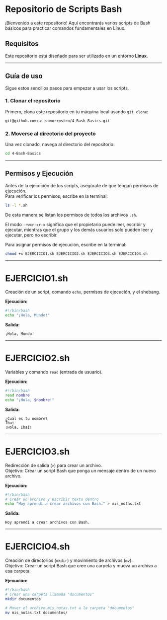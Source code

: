 # Repositorio de Scripts Bash

¡Bienvenido a este repositorio! Aquí encontrarás varios scripts de Bash básicos para practicar comandos fundamentales en Linux.

## Requisitos

Este repositorio está diseñado para ser utilizado en un entorno **Linux**.

---

## Guía de uso

Sigue estos sencillos pasos para empezar a usar los scripts.

### 1. Clonar el repositorio

Primero, clona este repositorio en tu máquina local usando `git clone`:

```bash
git@github.com:ai-somorrostro/4-Bash-Basics.git
```

### 2. Moverse al directorio del proyecto

Una vez clonado, navega al directorio del repositorio:

```bash
cd 4-Bash-Basics
```

---

## Permisos y Ejecución

Antes de la ejecución de los scripts, asegúrate de que tengan permisos de ejecución.  
Para verificar los permisos, escribe en la terminal:

```bash
ls -l *.sh
```

De esta manera se listan los permisos de todos los archivos `.sh`.

El modo `-rwxr-xr-x` significa que el propietario puede leer, escribir y ejecutar, mientras que el grupo y los demás usuarios solo pueden leer y ejecutar, pero no escribir.

Para asignar permisos de ejecución, escribe en la terminal:

```bash
chmod +x EJERCICIO1.sh EJERCICIO2.sh EJERCICIO3.sh EJERCICIO4.sh
```

---

# EJERCICIO1.sh

Creación de un script, comando `echo`, permisos de ejecución, y el shebang.

**Ejecución:**

```bash
#!/bin/bash
echo "¡Hola, Mundo!"
```

**Salida:**

```
¡Hola, Mundo!
```

---

# EJERCICIO2.sh

Variables y comando `read` (entrada de usuario).

**Ejecución:**

```bash
#!/bin/bash
read nombre
echo "¡Hola, $nombre!"
```

**Salida:**

```
¿Cuál es tu nombre?
Ibai
¡Hola, Ibai!
```

---

# EJERCICIO3.sh

Redirección de salida (`>`) para crear un archivo.  
Objetivo: Crear un script Bash que ponga un mensaje dentro de un nuevo archivo.

**Ejecución:**

```bash
#!/bin/bash
# Crear un archivo y escribir texto dentro
echo "Hoy aprendí a crear archivos con Bash." > mis_notas.txt
```

**Salida:**

```
Hoy aprendí a crear archivos con Bash.
```

---

# EJERCICIO4.sh

Creación de directorios (`mkdir`) y movimiento de archivos (`mv`).  
Objetivo: Crear un script Bash que cree una carpeta y mueva un archivo a esa carpeta.

**Ejecución:**

```bash
#!/bin/bash
# Crear una carpeta llamada "documentos"
mkdir documentos

# Mover el archivo mis_notas.txt a la carpeta "documentos"
mv mis_notas.txt documentos/
```
